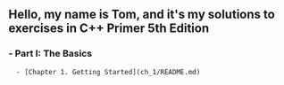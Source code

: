 ## Hello, my name is Tom, and it's my solutions to exercises in C++ Primer 5th Edition

### - Part I: The Basics  
      - [Chapter 1. Getting Started](ch_1/README.md)
